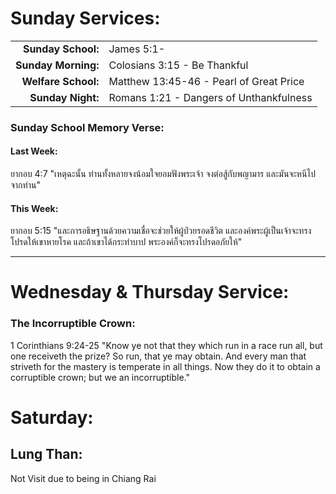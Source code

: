 # Sunday Services:

| | |
| --:|:-- |
| **Sunday School:**  |	James 5:1-
| **Sunday Morning:** |	Colosians 3:15 - Be Thankful
| **Welfare School:** |	Matthew 13:45-46 - Pearl of Great Price
| **Sunday Night:**   | Romans 1:21 - Dangers of Unthankfulness

### Sunday School Memory Verse:
#### Last Week: 
ยากอบ 4:7 "เหตุฉะนั้น ท่านทั้งหลายจงน้อมใจยอมฟังพระเจ้า จงต่อสู้กับพญามาร และมันจะหนีไปจากท่าน"

#### This Week:
ยากอบ 5:15 "และการอธิษฐานด้วยความเชื่อจะช่วยให้ผู้ป่วยรอดชีวิต และองค์พระผู้เป็นเจ้าจะทรงโปรดให้เขาหายโรค และถ้าเขาได้กระทำบาป พระองค์ก็จะทรงโปรดอภัยให้"

---
# Wednesday & Thursday Service:

### The Incorruptible Crown: 

1 Corinthians 9:24-25 "Know ye not that they which run in a race run all, but one receiveth the prize? So run, that ye may obtain. And every man that striveth for the mastery is temperate in all things. Now they do it to obtain a corruptible crown; but we an incorruptible."

# Saturday:

## Lung Than:

Not Visit due to being in Chiang Rai